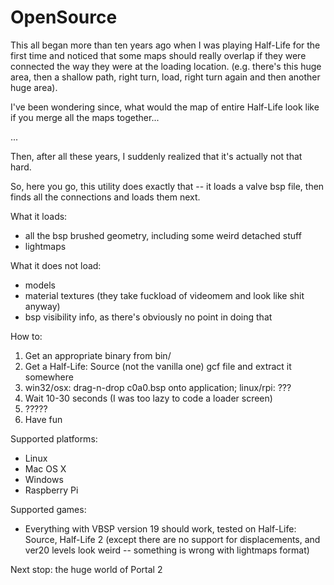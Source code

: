 OpenSource
==========

This all began more than ten years ago when I was playing Half-Life for the first time and noticed
that some maps should really overlap if they were connected the way they were at the loading location.
(e.g. there's this huge area, then a shallow path, right turn, load, right turn again and then another huge area).

I've been wondering since, what would the map of entire Half-Life look like if you merge all the maps together...

...

Then, after all these years, I suddenly realized that it's actually not that hard.

So, here you go, this utility does exactly that -- it loads a valve bsp file, then
finds all the connections and loads them next.

What it loads:
 - all the bsp brushed geometry, including some weird detached stuff
 - lightmaps

What it does not load:
 - models
 - material textures (they take fuckload of videomem and look like shit anyway)
 - bsp visibility info, as there's obviously no point in doing that

How to:
1) Get an appropriate binary from bin/
2) Get a Half-Life: Source (not the vanilla one) gcf file and extract it somewhere
3) win32/osx: drag-n-drop c0a0.bsp onto application; linux/rpi: ???
4) Wait 10-30 seconds (I was too lazy to code a loader screen)
5) ?????
6) Have fun

Supported platforms:
 - Linux
 - Mac OS X
 - Windows
 - Raspberry Pi

Supported games:
 - Everything with VBSP version 19 should work, tested on Half-Life: Source, Half-Life 2 
(except there are no support for displacements, and ver20 levels look weird -- something is wrong with lightmaps format) 

Next stop: the huge world of Portal 2
